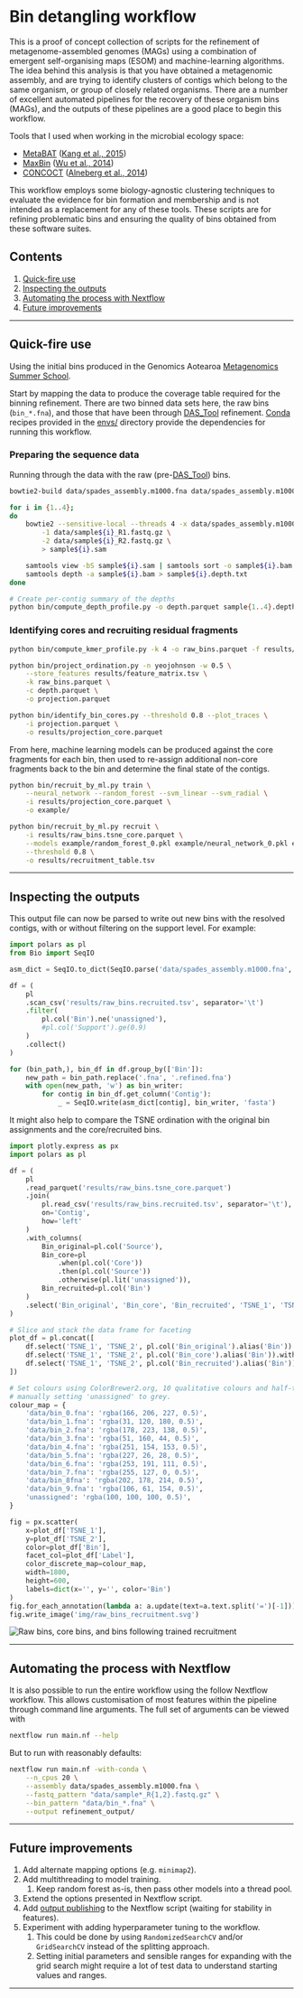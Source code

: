 # Bin detangling workflow

This is a proof of concept collection of scripts for the refinement of metagenome-assembled genomes (MAGs) using a combination of emergent self-organising maps (ESOM) and machine-learning algorithms. The idea behind this analysis is that you have obtained a metagenomic assembly, and are trying to identify clusters of contigs which belong to the same organism, or group of closely related organisms. There are a number of excellent automated pipelines for the recovery of these organism bins (MAGs), and the outputs of these pipelines are a good place to begin this workflow.

Tools that I used when working in the microbial ecology space:

* [MetaBAT](https://bitbucket.org/berkeleylab/metabat) ([Kang et al., 2015](https://peerj.com/articles/1165/))
* [MaxBin](https://sourceforge.net/projects/maxbin/) ([Wu et al., 2014](https://microbiomejournal.biomedcentral.com/articles/10.1186/2049-2618-2-26))
* [CONCOCT](https://github.com/BinPro/CONCOCT) ([Alneberg et al., 2014](https://www.ncbi.nlm.nih.gov/pubmed/25218180))

This workflow employs some biology-agnostic clustering techniques to evaluate the evidence for bin formation and membership and is not intended as a replacement for any of these tools. These scripts are for refining problematic bins and ensuring the quality of bins obtained from these software suites.

## Contents

1. [Quick-fire use](#quick-fire-use)
1. [Inspecting the outputs](#inspecting-the-outputs)
1. [Automating the process with Nextflow](#automating-the-process-with-nextflow)
1. [Future improvements](#future-improvements)

---

## Quick-fire use

Using the initial bins produced in the Genomics Aotearoa [Metagenomics Summer School](https://genomicsaotearoa.github.io/metagenomics_summer_school/).

Start by mapping the data to produce the coverage table required for the binning refinement. There are two binned data sets here, the raw bins (`bin_*.fna`), and those that have been through [DAS_Tool](https://github.com/cmks/DAS_Tool) refinement. [Conda](https://anaconda.org/) recipes provided in the [envs/](./envs) directory provide the dependencies for running this workflow.

### Preparing the sequence data

Running through the data with the raw (pre-[DAS_Tool](https://github.com/cmks/DAS_Tool)) bins.

```bash
bowtie2-build data/spades_assembly.m1000.fna data/spades_assembly.m1000

for i in {1..4};
do
    bowtie2 --sensitive-local --threads 4 -x data/spades_assembly.m1000 \
        -1 data/sample${i}_R1.fastq.gz \
        -2 data/sample${i}_R2.fastq.gz \
        > sample${i}.sam

    samtools view -bS sample${i}.sam | samtools sort -o sample${i}.bam
    samtools depth -a sample${i}.bam > sample${i}.depth.txt
done

# Create per-contig summary of the depths
python bin/compute_depth_profile.py -o depth.parquet sample{1..4}.depth.txt
```

### Identifying cores and recruiting residual fragments

```bash
python bin/compute_kmer_profile.py -k 4 -o raw_bins.parquet -f results/fragments.fna -t 4 data/bin_*.fna

python bin/project_ordination.py -n yeojohnson -w 0.5 \
    --store_features results/feature_matrix.tsv \
    -k raw_bins.parquet \
    -c depth.parquet \
    -o projection.parquet

python bin/identify_bin_cores.py --threshold 0.8 --plot_traces \
    -i projection.parquet \
    -o results/projection_core.parquet
```

From here, machine learning models can be produced against the core fragments for each bin, then used to re-assign additional non-core fragments back to the bin and determine the final state of the contigs.

```bash
python bin/recruit_by_ml.py train \
    --neural_network --random_forest --svm_linear --svm_radial \
    -i results/projection_core.parquet \
    -o example/

python bin/recruit_by_ml.py recruit \
    -i results/raw_bins.tsne_core.parquet \
    --models example/random_forest_0.pkl example/neural_network_0.pkl example/svm_linear_0.pkl example/svm_rbf_0.pkl \
    --threshold 0.8 \
    -o results/recruitment_table.tsv
```

---

## Inspecting the outputs

This output file can now be parsed to write out new bins with the resolved contigs, with or without filtering on the support level. For example:

```python
import polars as pl
from Bio import SeqIO

asm_dict = SeqIO.to_dict(SeqIO.parse('data/spades_assembly.m1000.fna', 'fasta'))

df = (
    pl
    .scan_csv('results/raw_bins.recruited.tsv', separator='\t')
    .filter(
        pl.col('Bin').ne('unassigned'),
        #pl.col('Support').ge(0.9)
    )
    .collect()
)

for (bin_path,), bin_df in df.group_by(['Bin']):
    new_path = bin_path.replace('.fna', '.refined.fna')
    with open(new_path, 'w') as bin_writer:
        for contig in bin_df.get_column('Contig'):
            _ = SeqIO.write(asm_dict[contig], bin_writer, 'fasta')
```

It might also help to compare the TSNE ordination with the original bin assignments and the core/recruited bins.

```python
import plotly.express as px
import polars as pl

df = (
    pl
    .read_parquet('results/raw_bins.tsne_core.parquet')
    .join(
        pl.read_csv('results/raw_bins.recruited.tsv', separator='\t'),
        on='Contig',
        how='left'
    )
    .with_columns(
        Bin_original=pl.col('Source'),
        Bin_core=pl
            .when(pl.col('Core'))
            .then(pl.col('Source'))
            .otherwise(pl.lit('unassigned')),
        Bin_recruited=pl.col('Bin')
    )
    .select('Bin_original', 'Bin_core', 'Bin_recruited', 'TSNE_1', 'TSNE_2')
)

# Slice and stack the data frame for faceting
plot_df = pl.concat([
    df.select('TSNE_1', 'TSNE_2', pl.col('Bin_original').alias('Bin')).with_columns(Label=pl.lit('Bin_original')),
    df.select('TSNE_1', 'TSNE_2', pl.col('Bin_core').alias('Bin')).with_columns(Label=pl.lit('Bin_core')),
    df.select('TSNE_1', 'TSNE_2', pl.col('Bin_recruited').alias('Bin')).with_columns(Label=pl.lit('Bin_recruited')),
])

# Set colours using ColorBrewer2.org, 10 qualitative colours and half-transparency,
# manually setting 'unassigned' to grey.
colour_map = {
    'data/bin_0.fna': 'rgba(166, 206, 227, 0.5)',
    'data/bin_1.fna': 'rgba(31, 120, 180, 0.5)',
    'data/bin_2.fna': 'rgba(178, 223, 138, 0.5)',
    'data/bin_3.fna': 'rgba(51, 160, 44, 0.5)',
    'data/bin_4.fna': 'rgba(251, 154, 153, 0.5)',
    'data/bin_5.fna': 'rgba(227, 26, 28, 0.5)',
    'data/bin_6.fna': 'rgba(253, 191, 111, 0.5)',
    'data/bin_7.fna': 'rgba(255, 127, 0, 0.5)',
    'data/bin_8fna': 'rgba(202, 178, 214, 0.5)',
    'data/bin_9.fna': 'rgba(106, 61, 154, 0.5)',
    'unassigned': 'rgba(100, 100, 100, 0.5)',
}

fig = px.scatter(
    x=plot_df['TSNE_1'],
    y=plot_df['TSNE_2'],
    color=plot_df['Bin'],
    facet_col=plot_df['Label'],
    color_discrete_map=colour_map,
    width=1800,
    height=600,
    labels=dict(x='', y='', color='Bin')
)
fig.for_each_annotation(lambda a: a.update(text=a.text.split('=')[-1]))
fig.write_image('img/raw_bins_recruitment.svg')

```

![Raw bins, core bins, and bins following trained recruitment](img/raw_bins_recruitment.svg)

---

## Automating the process with Nextflow

It is also possible to run the entire workflow using the follow Nextflow workflow. This allows customisation of most features within the pipeline through command line arguments. The full set of arguments can be viewed with

```bash
nextflow run main.nf --help
```

But to run with reasonably defaults:

```bash
nextflow run main.nf -with-conda \
    --n_cpus 20 \
    --assembly data/spades_assembly.m1000.fna \
    --fastq_pattern "data/sample*_R{1,2}.fastq.gz" \
    --bin_pattern "data/bin_*.fna" \
    --output refinement_output/
```

---

## Future improvements

1. Add alternate mapping options (e.g. `minimap2`).
1. Add multithreading to model training.
   1. Keep random forest as-is, then pass other models into a thread pool.
1. Extend the options presented in Nextflow script.
1. Add [output publishing](https://www.nextflow.io/docs/latest/workflow.html#publishing-outputs) to the Nextflow script (waiting for stability in features). 
1. Experiment with adding hyperparameter tuning to the workflow.
   1. This could be done by using `RandomizedSearchCV` and/or `GridSearchCV` instead of the splitting approach.
   1. Setting initial parameters and sensible ranges for expanding with the grid search might require a lot of test data to understand starting values and ranges. 

---
